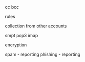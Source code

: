 cc bcc

rules

collection from other accounts

smpt
pop3
imap


encryption

spam - reporting
phishing - reporting
